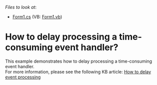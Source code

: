 <!-- default file list -->
*Files to look at*:

* [Form1.cs](./CS/Form1.cs) (VB: [Form1.vb](./VB/Form1.vb))
<!-- default file list end -->
# How to delay processing a time-consuming event handler?


<p>This example demonstrates how to delay processing a time-consuming event handler.<br />
For more information, please see the following KB article: <a href="https://www.devexpress.com/Support/Center/p/A1634">How to delay event processing</a></p>

<br/>


